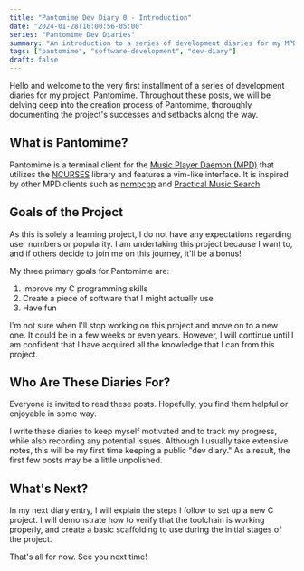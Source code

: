 ```yaml
---
title: "Pantomime Dev Diary 0 - Introduction"
date: "2024-01-28T16:00:56-05:00"
series: "Pantomime Dev Diaries"
summary: "An introduction to a series of development diaries for my MPD client project, Pantomime."
tags: ["pantomime", "software-development", "dev-diary"]
draft: false
---
```


Hello and welcome to the very first installment of a series of development diaries for my project, Pantomime. Throughout these posts, we will be delving deep into the creation process of Pantomime, thoroughly documenting the project's successes and setbacks along the way.

## What is Pantomime?

Pantomime is a terminal client for the [Music Player Daemon (MPD)](https://musicpd.org/) that utilizes the [NCURSES](https://en.wikipedia.org/wiki/Ncurses) library and features a vim-like interface. It is inspired by other MPD clients such as [ncmpcpp](https://github.com/ncmpcpp/ncmpcpp) and [Practical Music Search](https://github.com/kimtore/pms).

## Goals of the Project

As this is solely a learning project, I do not have any expectations regarding user numbers or popularity. I am undertaking this project because I want to, and if others decide to join me on this journey, it'll be a bonus!

My three primary goals for Pantomime are:

1. Improve my C programming skills
2. Create a piece of software that I might actually use
3. Have fun

I'm not sure when I'll stop working on this project and move on to a new one. It could be in a few weeks or even years. However, I will continue until I am confident that I have acquired all the knowledge that I can from this project.

## Who Are These Diaries For?

Everyone is invited to read these posts. Hopefully, you find them helpful or enjoyable in some way.

I write these diaries to keep myself motivated and to track my progress, while also recording any potential issues. Although I usually take extensive notes, this will be my first time keeping a public "dev diary." As a result, the first few posts may be a little unpolished.

## What's Next?

In my next diary entry, I will explain the steps I follow to set up a new C project. I will demonstrate how to verify that the toolchain is working properly, and create a basic scaffolding to use during the initial stages of the project.

That's all for now. See you next time!

